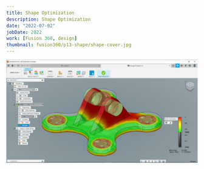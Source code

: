 ```yaml
---
title: Shape Optimization
description: Shape Optimization
date: "2022-07-02"
jobDate: 2022
work: [Fusion 360, design]
thumbnail: fusion360/p13-shape/shape-cover.jpg
---
```


[![Shape Optimization](shape-cover.jpg)](shape-cover.jpg)